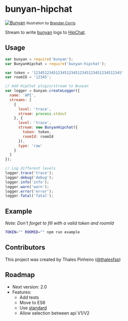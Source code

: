# bunyan-hipchat

[![Bunyan](https://strongloop.com/wp-content/uploads/2014/05/paul_bunyan_by_brendancorris-d3are2a.jpg.pagespeed.ce.v-jNw7JZo3.jpg)](http://brendancorris.deviantart.com/art/Paul-Bunyan-199472626)
<small>Illustration by [Brendan Corris](http://brendancorris.deviantart.com/art/Paul-Bunyan-199472626)</small>

Stream to write [bunyan](https://github.com/trentm/node-bunyan) logs to [HipChat](http://www.hipchat.com/).

## Usage

```js
var bunyan = require('bunyan');
var BunyanHipchat = require('bunyan-hipchat');

var token = '1234512345123451234512345123451234512345'
var roomID = '12345';

// Add HipChat plugin/stream to Bunyan
var logger = bunyan.createLogger({
  name: 'API',
  streams: [
    {
      level: 'trace',
      stream: process.stdout
    }, {
      level: 'trace',
      stream: new BunyanHipchat({
        token: token,
        roomId: roomId
      }),
      type: 'raw'
    }
  ]
});

// Log different levels
logger.trace('trace');
logger.debug('debug');
logger.info('info');
logger.warn('warn');
logger.error('error');
logger.fatal('fatal');
```

## Example

_Note: Don't forget to fill with a valid token and roomId_

```bash
TOKEN="" ROOMID="" npm run example
```

## Contributors

This project was created by Thales Pinheiro ([@thalesfsp](https://github.com/thalesfsp))

## Roadmap

- Next version: 2.0
- Features:
  - Add tests
  - Move to ES6
  - Use [standard](https://www.npmjs.com/package/standard)
  - Allow selection between api V1/V2
